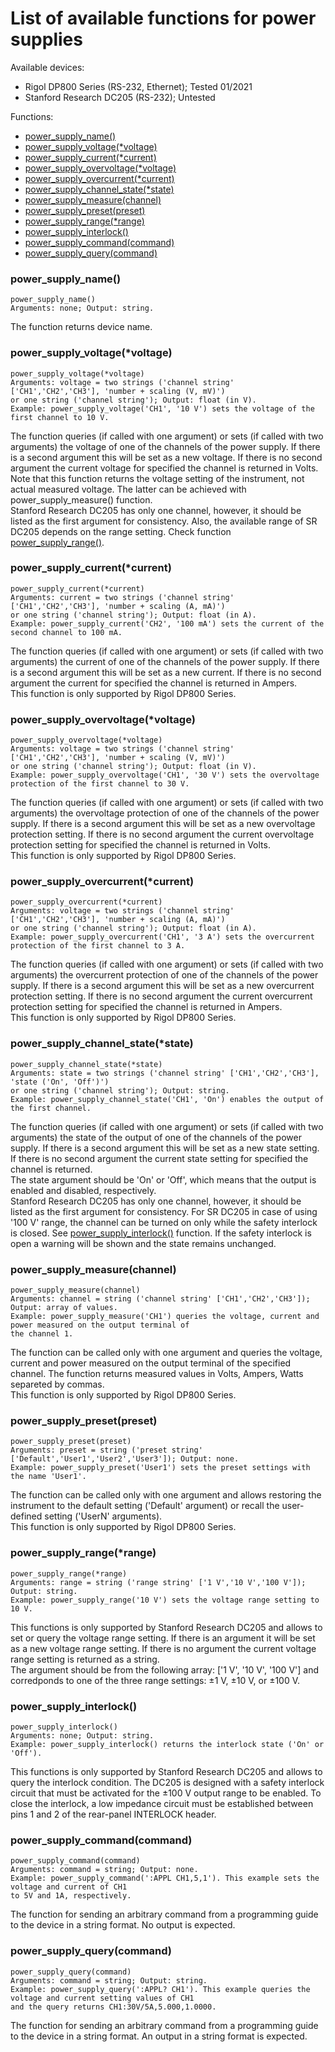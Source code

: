# List of available functions for power supplies

Available devices:
- Rigol DP800 Series (RS-232, Ethernet); Tested 01/2021
- Stanford Research DC205 (RS-232); Untested

Functions:
- [power_supply_name()](#power_supply_name)<br/>
- [power_supply_voltage(*voltage)](#power_supply_voltagevoltage)<br/>
- [power_supply_current(*current)](#power_supply_currentcurrent)<br/>
- [power_supply_overvoltage(*voltage)](#power_supply_overvoltagevoltage)<br/>
- [power_supply_overcurrent(*current)](#power_supply_overcurrentcurrent)<br/>
- [power_supply_channel_state(*state)](#power_supply_channel_statestate)<br/>
- [power_supply_measure(channel)](#power_supply_measurechannel)<br/>
- [power_supply_preset(preset)](#power_supply_presetpreset)<br/>
- [power_supply_range(*range)](#power_supply_rangerange)<br/>
- [power_supply_interlock()](#power_supply_interlock)<br/>
- [power_supply_command(command)](#power_supply_commandcommand)<br/>
- [power_supply_query(command)](#power_supply_querycommand)<br/>

### power_supply_name()
```python3
power_supply_name()
Arguments: none; Output: string.
```
The function returns device name.
### power_supply_voltage(*voltage)
```python3
power_supply_voltage(*voltage)
Arguments: voltage = two strings ('channel string' ['CH1','CH2','CH3'], 'number + scaling (V, mV)')
or one string ('channel string'); Output: float (in V).
Example: power_supply_voltage('CH1', '10 V') sets the voltage of the first channel to 10 V.
```
The function queries (if called with one argument) or sets (if called with two arguments) the voltage of one of the channels of the power supply. If there is a second argument this will be set as a new voltage. If there is no second argument the current voltage for specified the channel is returned in Volts.<br/>
Note that this function returns the voltage setting of the instrument, not actual measured voltage. The latter can be achieved with power_supply_measure() function.<br/>
Stanford Research DC205 has only one channel, however, it should be listed as the first argument for consistency. Also, the available range of SR DC205 depends on the range setting. Check function [power_supply_range()](#power_supply_rangerange).
### power_supply_current(*current)
```python3
power_supply_current(*current)
Arguments: current = two strings ('channel string' ['CH1','CH2','CH3'], 'number + scaling (A, mA)')
or one string ('channel string'); Output: float (in A).
Example: power_supply_current('CH2', '100 mA') sets the current of the second channel to 100 mA.
```
The function queries (if called with one argument) or sets (if called with two arguments) the current of one of the channels of the power supply. If there is a second argument this will be set as a new current. If there is no second argument the current for specified the channel is returned in Ampers.<br/>
This function is only supported by Rigol DP800 Series.
### power_supply_overvoltage(*voltage)
```python3
power_supply_overvoltage(*voltage)
Arguments: voltage = two strings ('channel string' ['CH1','CH2','CH3'], 'number + scaling (V, mV)')
or one string ('channel string'); Output: float (in V).
Example: power_supply_overvoltage('CH1', '30 V') sets the overvoltage protection of the first channel to 30 V.
```
The function queries (if called with one argument) or sets (if called with two arguments) the overvoltage protection of one of the channels of the power supply. If there is a second argument this will be set as a new overvoltage protection setting. If there is no second argument the current overvoltage protection setting for specified the channel is returned in Volts.<br/>
This function is only supported by Rigol DP800 Series.
### power_supply_overcurrent(*current)
```python3
power_supply_overcurrent(*current)
Arguments: voltage = two strings ('channel string' ['CH1','CH2','CH3'], 'number + scaling (A, mA)')
or one string ('channel string'); Output: float (in A).
Example: power_supply_overcurrent('CH1', '3 A') sets the overcurrent protection of the first channel to 3 A.
```
The function queries (if called with one argument) or sets (if called with two arguments) the overcurrent protection of one of the channels of the power supply. If there is a second argument this will be set as a new overcurrent protection setting. If there is no second argument the current overcurrent protection setting for specified the channel is returned in Ampers.<br/>
This function is only supported by Rigol DP800 Series.
### power_supply_channel_state(*state)
```python3
power_supply_channel_state(*state)
Arguments: state = two strings ('channel string' ['CH1','CH2','CH3'], 'state ('On', 'Off')')
or one string ('channel string'); Output: string.
Example: power_supply_channel_state('CH1', 'On') enables the output of the first channel.
```
The function queries (if called with one argument) or sets (if called with two arguments) the state of the output of one of the channels of the power supply. If there is a second argument this will be set as a new state setting. If there is no second argument the current state setting for specified the channel is returned.<br/>
The state argument should be 'On' or 'Off', which means that the output is enabled and disabled, respectively.<br/>
Stanford Research DC205 has only one channel, however, it should be listed as the first argument for consistency. For SR DC205 in case of using '100 V' range, the channel can be turned on only while the safety interlock is closed. See [power_supply_interlock()](#power_supply_interlock) function. If the safety interlock is open a warning will be shown and the state remains unchanged.
### power_supply_measure(channel)
```python3
power_supply_measure(channel)
Arguments: channel = string ('channel string' ['CH1','CH2','CH3']); Output: array of values.
Example: power_supply_measure('CH1') queries the voltage, current and power measured on the output terminal of
the channel 1.
```
The function can be called only with one argument and queries the voltage, current and power measured on the output terminal of the specified channel. The function returns measured values in Volts, Ampers, Watts separeted by commas.<br/>
This function is only supported by Rigol DP800 Series.
### power_supply_preset(preset)
```python3
power_supply_preset(preset)
Arguments: preset = string ('preset string' ['Default','User1','User2','User3']); Output: none.
Example: power_supply_preset('User1') sets the preset settings with the name 'User1'.
```
The function can be called only with one argument and allows restoring the instrument to the default setting ('Default' argument) or recall the user-defined setting ('UserN' arguments).<br/>
This function is only supported by Rigol DP800 Series.
### power_supply_range(*range)
```python3
power_supply_range(*range)
Arguments: range = string ('range string' ['1 V','10 V','100 V']); Output: string.
Example: power_supply_range('10 V') sets the voltage range setting to 10 V.
```
This functions is only supported by Stanford Research DC205 and allows to set or query the voltage range setting. If there is an argument it will be set as a new voltage range setting. If there is no argument the current voltage range setting is returned as a string.<br/> 
The argument should be from the following array: ['1 V', '10 V', '100 V'] and 
corredponds to one of the three range settings: ±1 V, ±10 V, or ±100 V.
### power_supply_interlock()
```python3
power_supply_interlock()
Arguments: none; Output: string.
Example: power_supply_interlock() returns the interlock state ('On' or 'Off').
```
This functions is only supported by Stanford Research DC205 and allows to query the interlock condition. The DC205 is designed with a safety interlock circuit that must be activated for the ±100 V output range to be enabled. To close the interlock, a low impedance circuit must be established between pins 1 and 2 of the rear-panel INTERLOCK header.
### power_supply_command(command)
```python3
power_supply_command(command)
Arguments: command = string; Output: none.
Example: power_supply_command(':APPL CH1,5,1'). This example sets the voltage and current of CH1
to 5V and 1A, respectively.
```
The function for sending an arbitrary command from a programming guide to the device in a string format. No output is expected.<br/>
### power_supply_query(command)
```python3
power_supply_query(command)
Arguments: command = string; Output: string.
Example: power_supply_query(':APPL? CH1'). This example queries the voltage and current setting values of CH1 
and the query returns CH1:30V/5A,5.000,1.0000.
```
The function for sending an arbitrary command from a programming guide to the device in a string format. An output in a string format is expected.<br/>
